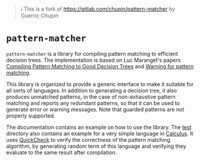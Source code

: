 
> :information_source: This is a fork of https://gitlab.com/chupin/pattern-matcher by Guerric Chupin

# `pattern-matcher`

`pattern-matcher` is a library for compiling pattern matching to
efficient decision trees. The implementation is based on Luc
Maranget's papers [Compiling Pattern Matching to Good Decision
Trees][paper] and [Warning for pattern matching][warn-paper].

This library is organized to provide a generic interface to make it
suitable for all sorts of languages. In addition to generating a
decision tree, it also produces unmatched patterns, in the case of
non-exhaustive pattern matching and reports any redundant patterns, so
that it can be used to generate error or warning messages. Note that
guarded patterns are not properly supported.

The documentation contains an example on how to use the library. The
[test](test/) directory also contains an example for a very simple
language in [Calculus][calculus]. It uses
[QuickCheck](http://hackage.haskell.org/package/QuickCheck) to verify
the correctness of the pattern matching algorithm, by generating
random term of this language and verifying they evaluate to the same
result after compilation.

[test-dir]: test/
[calculus]: test/Calculus.hs
[paper]: http://moscova.inria.fr/~maranget/papers/ml05e-maranget.pdf
[warn-paper]: http://www.journals.cambridge.org/abstract_S0956796807006223
[matcher]: src/Language/Pattern/Compiler.hs
